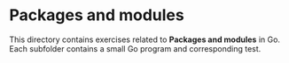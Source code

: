 # Packages and modules

This directory contains exercises related to **Packages and modules** in Go.
Each subfolder contains a small Go program and corresponding test.
